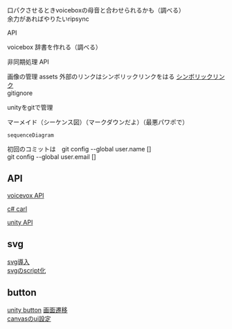 口パクさせるときvoiceboxの母音と合わせられるかも（調べる）  
余力があればやりたいripsync

API

voicebox 辞書を作れる（調べる）

非同期処理 API

画像の管理 assets
外部のリンクはシンボリックリンクをはる
[シンボリックリンク](https://zenn.dev/kunosu/articles/f2a459431c3a4dfc48cb)  
gitignore

unityをgitで管理

マーメイド（シーケンス図）（マークダウンだよ）（最悪パワポで）
```mermaid
sequenceDiagram

```

初回のコミットは　git config --global user.name []  
                 git config --global user.email []

## API
[voicevox API](https://qiita.com/Haruyama_Dev/items/5b8ac0260cdfeff47121#:~:text=%E6%89%8B%E9%A0%86%20%E3%80%90%EF%BC%91%E3%80%91VOICEVOX%E3%81%AE%E8%B5%B7%E5%8B%95%20%E3%80%90%EF%BC%92%E3%80%91VoiceVox%E3%81%AEREST-API%E3%82%AF%E3%83%A9%E3%82%A4%E3%82%A2%E3%83%B3%E3%83%88%E4%BD%9C%E6%88%90,%E3%80%90%EF%BC%94%E3%80%91Unity%E3%81%AB%E7%A9%BA%E3%81%AEGameObject%E3%82%92%E7%94%A8%E6%84%8F%20%E3%80%90%EF%BC%95%E3%80%91%E3%82%B3%E3%83%B3%E3%83%9D%E3%83%BC%E3%83%8D%E3%83%B3%E3%83%88%E3%82%92%E8%BF%BD%E5%8A%A0%20%E3%80%90%EF%BC%96%E3%80%91%E5%AE%9F%E8%A1%8C%EF%BC%81)  

[c# carl](https://qiita.com/santarou6/items/8f860138494ba6d0950e)

[unity API](https://qiita.com/pchan52/items/feca16ea98289ec31c65#:~:text=Project%E3%83%93,%E9%81%B8%E6%8A%9E%E3%81%97%E3%81%A6%E4%B8%8B%E3%81%95%E3%81%84%E3%80%82)

## svg
[svg導入](https://tech.griphone.co.jp/2022/12/06/unity-png-svg/)  
[svgのscript化](https://note.com/strp_nunoura/n/n58379e21b300)

## button
[unity button](https://xr-hub.com/archives/4300)
[画面遷移](https://dianxnao.com/%e3%83%9c%e3%82%bf%e3%83%b3%e3%82%af%e3%83%aa%e3%83%83%e3%82%af%e3%81%a7%e3%82%b7%e3%83%bc%e3%83%b3%e9%96%93%e3%82%92%e9%81%b7%e7%a7%bb%ef%bc%88%e7%a7%bb%e5%8b%95%ef%bc%89%e3%81%99%e3%82%8b/#toc1)  
[canvasのui設定](https://qiita.com/tak001/items/ddc2078c1bb74f2048f5)